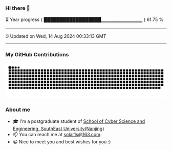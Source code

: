 ### Hi there 👋

⏳ Year progress { ██████████████████▁▁▁▁▁▁▁▁▁▁▁▁ } 61.75 %

---

⏰ Updated on Wed, 14 Aug 2024 00:33:13 GMT

---
### My GitHub Contributions    

![](https://raw.githubusercontent.com/chenzongyao200127/chenzongyao200127/main/assets/github-contribution-grid-snake.svg)          

### About me   

- 🎓 I'm a postgraduate student of [School of Cyber Science and Engineering, SouthEast University(Nanjing)](https://www.seu.edu.cn/)
- 📫 You can reach me at [solar1s@163.com](mailto:solar1s@163.com).
- 😀 Nice to meet you and best wishes for you :)  


